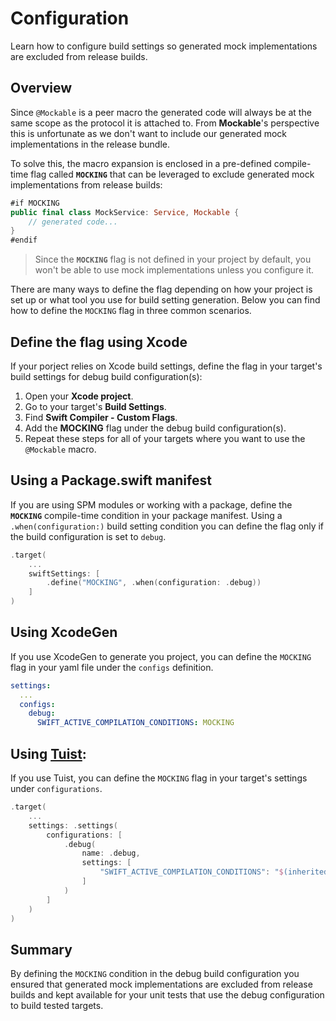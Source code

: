 # Configuration

Learn how to configure build settings so generated mock implementations are excluded from release builds.

## Overview

Since `@Mockable` is a peer macro the generated code will always be at the same scope as the protocol it is attached to. From **Mockable**'s perspective this is unfortunate as we don't want to include our generated mock implementations in the release bundle.

To solve this, the macro expansion is enclosed in a pre-defined compile-time flag called **`MOCKING`** that can be leveraged to exclude generated mock implementations from release builds:
```swift
#if MOCKING
public final class MockService: Service, Mockable {
    // generated code...
}
#endif
```

> Since the **`MOCKING`** flag is not defined in your project by default, you won't be able to use mock implementations unless you configure it.

There are many ways to define the flag depending on how your project is set up or what tool you use for build setting generation. Below you can find how to define the `MOCKING` flag in three common scenarios.

## Define the flag using Xcode
If your porject relies on Xcode build settings, define the flag in your target's build settings for debug build configuration(s):
1. Open your **Xcode project**.
2. Go to your target's **Build Settings**.
3. Find **Swift Compiler - Custom Flags**.
4. Add the **MOCKING** flag under the debug build configuration(s).
5. Repeat these steps for all of your targets where you want to use the `@Mockable` macro.

## Using a Package.swift manifest
If you are using SPM modules or working with a package, define the **`MOCKING`** compile-time condition in your package manifest. Using a `.when(configuration:)` build setting condition you can define the flag only if the build configuration is set to `debug`.
```swift
.target(
    ...
    swiftSettings: [
        .define("MOCKING", .when(configuration: .debug))
    ]
)
```

## Using XcodeGen
If you use XcodeGen to generate you project, you can define the `MOCKING` flag in your yaml file under the `configs` definition.  
```yml
settings:
  ...
  configs:
    debug:
      SWIFT_ACTIVE_COMPILATION_CONDITIONS: MOCKING
```

## Using [Tuist](https://tuist.io/):

If you use Tuist, you can define the `MOCKING` flag in your target's settings under `configurations`.  
```swift
.target(
    ...
    settings: .settings(
        configurations: [
            .debug(
                name: .debug, 
                settings: [
                    "SWIFT_ACTIVE_COMPILATION_CONDITIONS": "$(inherited) MOCKING"
                ]
            )
        ]
    )
)
```

## Summary

By defining the `MOCKING` condition in the debug build configuration you ensured that generated mock implementations are excluded from release builds and kept available for your unit tests that use the debug configuration to build tested targets. 
